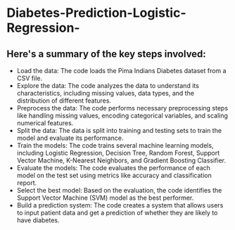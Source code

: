 # Diabetes-Prediction-Logistic-Regression-

## Here's a summary of the key steps involved:

* Load the data: The code loads the Pima Indians Diabetes dataset from a CSV file.
* Explore the data: The code analyzes the data to understand its characteristics, including missing values, data types, and the distribution of different features.
* Preprocess the data: The code performs necessary preprocessing steps like handling missing values, encoding categorical variables, and scaling numerical features.
* Split the data: The data is split into training and testing sets to train the model and evaluate its performance.
* Train the models: The code trains several machine learning models, including Logistic Regression, Decision Tree, Random Forest, Support Vector Machine, K-Nearest Neighbors, and Gradient Boosting Classifier.
* Evaluate the models: The code evaluates the performance of each model on the test set using metrics like accuracy and classification report.
* Select the best model: Based on the evaluation, the code identifies the Support Vector Machine (SVM) model as the best performer.
* Build a prediction system: The code creates a system that allows users to input patient data and get a prediction of whether they are likely to have diabetes.
